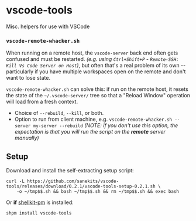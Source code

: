 # vscode-tools

Misc. helpers for use with VSCode

### `vscode-remote-whacker.sh`
When running on a remote host, the `vscode-server` back end often gets confused and must
be restarted. *(e.g. using `Ctrl+Shift+P` - `Remote-SSH: Kill Vs Code Server on Host`)*,
but often that's a real problem of its own -- particularly if you have multiple workspaces
open on the remote and don't want to lose state.

`vscode-remote-whacker.sh` can solve this: if run on the remote host, it resets the state
of the `~/.vscode-server/` tree so that a "Reload Window" operation will load from a
fresh context.

- Choice of `--rebuild`, `--kill`, or both.
- Option to run from client machine, e.g. `vscode-remote-whacker.sh --server my-server --rebuild` *(NOTE: if you don't use this option, the expectation is that you will run the script on the **remote** server manually)*

## Setup

Download and install the self-extracting setup script:
```
curl -L https://github.com/sanekits/vscode-tools/releases/download/0.2.1/vscode-tools-setup-0.2.1.sh \
    -o ~/tmp$$.sh && bash ~/tmp$$.sh && rm ~/tmp$$.sh && exec bash
```

Or **if** [shellkit-pm](https://github.com/sanekits/shellkit-pm) is installed:

    shpm install vscode-tools

##
